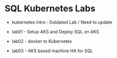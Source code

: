 # SQL Kubernetes Labs

- kubernetes intro : Outdated Lab / Need to update 

- lab01 - Setup AKS and Deploy SQL on AKS

- lab02 - docker to Kubernetes 

- lab03 - AKS based machine HA for SQL 
